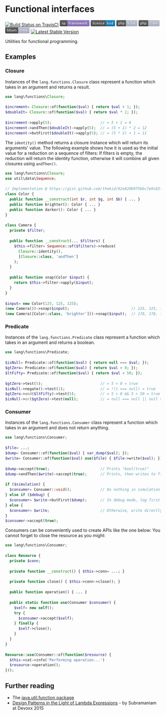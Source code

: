 Functional interfaces
=====================

[![Build Status on TravisCI](https://secure.travis-ci.org/xp-forge/functions.svg)](http://travis-ci.org/xp-forge/functions)
[![XP Framework Module](https://raw.githubusercontent.com/xp-framework/web/master/static/xp-framework-badge.png)](https://github.com/xp-framework/core)
[![BSD Licence](https://raw.githubusercontent.com/xp-framework/web/master/static/licence-bsd.png)](https://github.com/xp-framework/core/blob/master/LICENCE.md)
[![Required PHP 5.5+](https://raw.githubusercontent.com/xp-framework/web/master/static/php-5_5plus.png)](http://php.net/)
[![Supports PHP 7.0+](https://raw.githubusercontent.com/xp-framework/web/master/static/php-7_0plus.png)](http://php.net/)
[![Supports HHVM 3.4+](https://raw.githubusercontent.com/xp-framework/web/master/static/hhvm-3_4plus.png)](http://hhvm.com/)
[![Latest Stable Version](https://poser.pugx.org/xp-forge/functions/version.png)](https://packagist.org/packages/xp-forge/functions)

Utilities for functional programming.

Examples
--------
### Closure
Instances of the `lang.functions.Closure` class represent a function which takes in an argument and returns a result.

```php
use lang\functions\Closure;

$increment= Closure::of(function($val) { return $val + 1; });
$doubleIt= Closure::of(function($val) { return $val * 2; });

$increment->apply(5);                      // = 5 + 1 = 6
$increment->andThen($doubleIt)->apply(5);  // = (5 + 1) * 2 = 12
$increment->butFirst($doubleIt)->apply(5); // = (5 * 2) + 1 = 11
```

The `identity()` method returns a closure instance which will return its arguments' value. The following example shows how it is used as the initial value for a reduction on a sequence of filters: If filters is empty, the reduction will return the identity function, otherwise it will combine all given closures using `andThen()`.

```php
use lang\functions\Closure;
use util\data\Sequence;

// Implementation @ https://gist.github.com/thekid/92e020b9f5bbc7e9cb5f
class Color {
  public function __construct(int $r, int $g, int $b) { ... }
  public function brighter(): Color { ... }
  public function darker(): Color { ... }
}

class Camera {
  private $filter;

  public function __construct(... $filters) {
    $this->filter= Sequence::of($filters)->reduce(
      Closure::identity(),
      [Closure::class, 'andThen']
    );
  }

  public function snap(Color $input) {
    return $this->filter->apply($input);
  }
}

$input= new Color(125, 125, 125);
(new Camera())->snap($input);                            // 125, 125, 125
(new Camera([Color::class, 'brighter']))->snap($input);  // 178, 178, 178
```


### Predicate
Instances of the `lang.functions.Predicate` class represent a function which takes in an argument and returns a boolean.

```php
use lang\functions\Predicate;

$isNull= Predicate::of(function($val) { return null === $val; });
$gtZero= Predicate::of(function($val) { return $val > 0; });
$ltFifty= Predicate::of(function($val) { return $val < 50; });

$gtZero->test(5);                          // = 5 > 0 = true
$isNull->negate()->test(1);                // = !(1 === null) = true
$gtZero->and($ltFifty)->test(5);           // = 5 > 0 && 5 < 50 = true
$isNull->or($gtZero)->test(null);          // = null === null || null > 0 = true
```

### Consumer
Instances of the `lang.functions.Consumer` class represent a function which takes in an argument and does not return anything.

```php
use lang\functions\Consumer;

$file= ...;
$dump= Consumer::of(function($val) { var_dump($val); });
$write= Consumer::of(function($val) use($file) { $file->write($val); });

$dump->accept(true);                       // Prints "bool(true)"
$dump->andThen($write)->accept(true);      // Prints, then writes to file

if ($simulation) {
  $consumer= Consumer::void();             // Do nothing in simulation
} else if ($debug) {
  $consumer= $write->butFirst($dump);      // In debug mode, log first
} else {
  $consumer= $write;                       // Otherwise, write directly
}
$consumer->accept(true);
```

Consumers can be conveniently used to create APIs like the one below: You cannot forget to close the resource as you might:

```php
use lang\functions\Consumer;

class Resource {
  private $conn;

  private function __construct() { $this->conn= ...; }

  private function close() { $this->conn->close(); }

  public function operation() { ... }

  public static function use(Consumer $consumer) {
    $self= new self();
    try {
      $consumer->accept($self);
    } finally {
      $self->close();
    }
  }
}

Resource::use(Consumer::of(function($resource) {
  $this->cat->info('Performing operation...')
  $resource->operation();
}));
```

Further reading
---------------
* The [java.util.function package](http://docs.oracle.com/javase/8/docs/api/java/util/function/package-summary.html)
* [Design Patterns in the Light of Lambda Expressions](https://www.youtube.com/watch?v=e4MT_OguDKg) - by Subramaniam at Devoxx 2015
